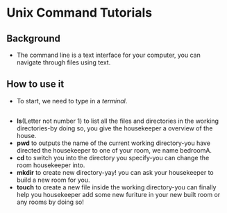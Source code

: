 # Unix Command Tutorials #
## Background ##
 * The command line is a text interface for your computer, you can navigate through files using text.
 
## How to use it ##
 * To start, we need to type in a *terminal*.
 
## 
 * **ls**(Letter not number 1) to list all the files and directories in the working directories-by doing so, you give the housekeeper a overview of the house.
 * **pwd** to outputs the name of the current working directory-you have directed the housekeeper to one of your room, we name bedroomA.
 * **cd** to switch you into the directory you specify-you can change the room housekeeper into. 
 * **mkdir** to create new directory-yay! you can ask your housekeeper to build a new room for you.
 * **touch** to create a new file inside the working directory-you can finally help you housekeeper add some new furiture in your new built room or any rooms by doing so!
